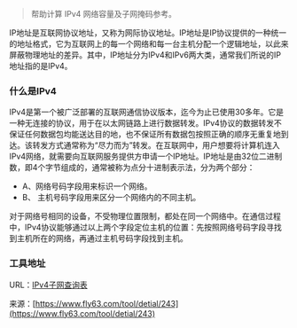 > 帮助计算 IPv4 网络容量及子网掩码参考。

IP地址是互联网协议地址，又称为网际协议地址。IP地址是IP协议提供的一种统一的地址格式，它为互联网上的每一个网络和每一台主机分配一个逻辑地址，以此来屏蔽物理地址的差异。其中，IP地址分为IPv4和IPv6两大类，通常我们所说的IP地址指的是IPv4。

### 什么是IPv4
IPv4是第一个被广泛部署的互联网通信协议版本，迄今为止已使用30多年。它是一种无连接的协议，用于在以太网链路上进行数据转发。IPv4协议的数据转发不保证任何数据包均能送达目的地，也不保证所有数据包按照正确的顺序无重复地到达。该转发方式通常称为“尽力而为”转发。在互联网中，用户想要将计算机连入IPv4网络，就需要向互联网服务提供方申请一个IP地址。IP地址是由32位二进制数，即4个字节组成的，通常被称为点分十进制表示法，分为两个部分：

- A、网络号码字段用来标识一个网络。
- B、 主机号码字段用来区分一个网络内的不同主机。

对于网络号相同的设备，不受物理位置限制，都处在同一个网络中。在通信过程中，IPv4协议能够通过以上两个字段定位主机的位置：先按照网络号码字段寻找到主机所在的网络，再通过主机号码字段找到主机。

### 工具地址
URL：[IPv4子网查询表](https://www.fly63.com/tool/ipv4/)

来源：[https://www.fly63.com/tool/detial/243](https://www.fly63.com/tool/detial/243)